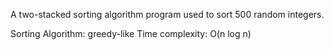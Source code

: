  A two-stacked sorting algorithm program used to sort 500 random integers. 

 Sorting Algorithm: greedy-like
 Time complexity: O(n log n)
